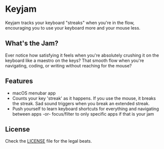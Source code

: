 # Keyjam

Keyjam tracks your keyboard "streaks" when you're in the flow, encouraging you to use your keyboard more and your mouse less.

## What's the Jam?

Ever notice how satisfying it feels when you're absolutely crushing it on the keyboard like a maestro on the keys? That smooth flow when you're navigating, coding, or writing without reaching for the mouse? 

## Features

- macOS menubar app
- Counts your key 'streak' as it happens.  If you use the mouse, it breaks the streak.  Sad sound triggers when you break an extended streak.
- Push yourself to learn keyboard shortcuts for everything and navigating between apps -or- focus/filter to only specific apps if that is your jam

## License

Check the [LICENSE](LICENSE) file for the legal beats.
